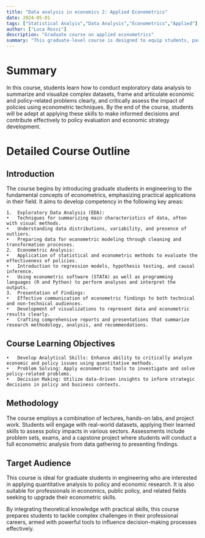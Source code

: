 ```yaml
---
title: "Data analysis in economics 2: Applied Econometrics"
date: 2024-05-01
tags: ["Statistical Analyis","Data Analysis","Econometrics","Applied"]
author: ["Luca Rossi"]
description: "Graduate course on applied econometrics" 
summary: "This graduate-level course is designed to equip students, particularly those in engineering disciplines, with robust analytical skills focused on econometric methods and data analysis. The course covers practical applications of econometrics, empowering students to rigorously analyze, interpret, and solve real-world policy and economic problems using statistical techniques" 
---
```


# Summary

In this course, students learn how to conduct exploratory data analysis to summarize and visualize complex datasets, frame and articulate economic and policy-related problems clearly, and critically assess the impact of policies using econometric techniques. By the end of the course, students will be adept at applying these skills to make informed decisions and contribute effectively to policy evaluation and economic strategy development.

# Detailed Course Outline

## Introduction

The course begins by introducing graduate students in engineering to the fundamental concepts of econometrics, emphasizing practical applications in their field. It aims to develop competency in the following key areas:

	1.	Exploratory Data Analysis (EDA):
	•	Techniques for summarizing main characteristics of data, often with visual methods.
	•	Understanding data distributions, variability, and presence of outliers.
	•	Preparing data for econometric modeling through cleaning and transformation processes.
	2.	Econometric Analysis:
	•	Application of statistical and econometric methods to evaluate the effectiveness of policies.
	•	Introduction to regression models, hypothesis testing, and causal inference.
	•	Using econometric software (STATA) as well as programming languages (R and Python) to perform analyses and interpret the outputs.
	3.	Presentation of Findings:
	•	Effective communication of econometric findings to both technical and non-technical audiences.
	•	Development of visualizations to represent data and econometric results clearly.
	•	Crafting comprehensive reports and presentations that summarize research methodology, analysis, and recommendations.

## Course Learning Objectives

	•	Develop Analytical Skills: Enhance ability to critically analyze economic and policy issues using quantitative methods.
	•	Problem Solving: Apply econometric tools to investigate and solve policy-related problems.
	•	Decision Making: Utilize data-driven insights to inform strategic decisions in policy and business contexts.

## Methodology

The course employs a combination of lectures, hands-on labs, and project work. Students will engage with real-world datasets, applying their learned skills to assess policy impacts in various sectors. Assessments include problem sets, exams, and a capstone project where students will conduct a full econometric analysis from data gathering to presenting findings.

## Target Audience

This course is ideal for graduate students in engineering who are interested in applying quantitative analysis to policy and economic research. It is also suitable for professionals in economics, public policy, and related fields seeking to upgrade their econometric skills.

By integrating theoretical knowledge with practical skills, this course prepares students to tackle complex challenges in their professional careers, armed with powerful tools to influence decision-making processes effectively.


<!-- ---

## Part 1

This section reviews things.

##### Lecture videos

1. [Video Title 1](https://youtu.be/0rbmjemhy38)
2. [Video Title 2](https://youtu.be/a2tbm5ljZJM)
3. [Video Title 3](https://youtu.be/bz2mXgo7Kj0)
4. [Video Title 4](https://youtu.be/rA4S9lFiU3o)

##### Lecture notes

+ [Lecture Note Title 1](lecture1.pdf)

##### Readings

+ [Paper Title 1](https://doi.org/10.1257/aer.102.4.1721) – This paper finds things.
+ [Paper Title 2](https://doi.org/10.1257/mac.6.1.190) – This paper reviews things.
+ [Paper Title 3](https://doi.org/10.1093/qje/qjv006) – This paper reviews more things and derives some results.

##### Homework

+ [Quiz 1](quiz1.pdf)
+ [Problem set 1](ps1.pdf)

---

## Part 2

This section introduces other things.

##### Lecture videos

5. [Video Title 5](https://youtu.be/tU0dtS9iiOk)
6. [Video Title 6](https://youtu.be/GMIKykwvrGI)
7. [Video Title 7](https://youtu.be/79MSNfp1rw0)
8. [Video Title 8](https://youtu.be/zEShE10YiYo)
9. [Video Title 9](https://youtu.be/SNlHsn7isog)

##### Lecture notes

+ [Lecture Note Title 2](lecture2.pdf)

##### Readings

+ [Paper Title 4](https://doi.org/10.1093/restud/rdy030) – This paper shows stuff.
+ [Paper Title 5](https://doi.org/10.1093/jeea/jvaa041) – This paper shows other things.

##### Homework

+ [Quiz 2](quiz2.pdf)
+ [Problem Set 2](ps2.pdf)

---

## Part 3

This section turns to other things. Lorem ipsum dolor sit amet, consectetur adipisicing elit, sed do eiusmod tempor incididunt ut labore et dolore magna aliqua. Ut enim ad minim veniam, quis nostrud exercitation ullamco laboris nisi ut aliquip ex ea commodo
consequat. Duis aute irure dolor in reprehenderit in voluptate velit esse
cillum dolore eu fugiat nulla pariatur. Excepteur sint occaecat cupidatat non
proident, sunt in culpa qui officia deserunt mollit anim id est laborum. -->